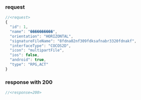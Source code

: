 ### request

```js
//<request>
{
  "id": 1,
  "name": "����������",
  "orientation": "HORIZONTAL",
  "signatureFileName": "8fdna02nf309fdksafnabr3320fdnakf",
  "interfaceType": "COCOS2D",
  "icon": "multipartFile",
  "ios": false,
  "android": true,
  "type": "RPG,ACT"
}

```

### response with 200

```js
//<response=200>

```
